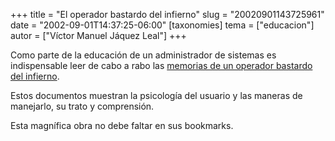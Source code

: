 +++
title = "El operador bastardo del infierno"
slug = "20020901143725961"
date = "2002-09-01T14:37:25-06:00"
[taxonomies]
tema = ["educacion"]
autor = ["Víctor Manuel Jáquez Leal"]
+++

Como parte de la educación de un administrador de sistemas es
indispensable leer de cabo a rabo las [memorias de un operador bastardo
del infierno](http://bofh.ntk.net/Bastard.html).

Estos documentos muestran la psicología del usuario y las maneras de
manejarlo, su trato y comprensión.

Esta magnífica obra no debe faltar en sus bookmarks.

